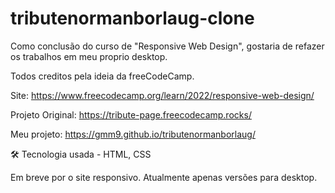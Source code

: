 # tributenormanborlaug-clone

Como conclusão do curso de "Responsive Web Design", gostaria de refazer os trabalhos em meu proprio desktop.

Todos creditos pela ideia da freeCodeCamp.

Site: https://www.freecodecamp.org/learn/2022/responsive-web-design/

Projeto Original: https://tribute-page.freecodecamp.rocks/

Meu projeto: https://gmm9.github.io/tributenormanborlaug/

🛠 Tecnologia usada - HTML, CSS

Em breve por o site responsivo. Atualmente apenas versões para desktop.
